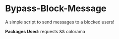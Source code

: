 # Bypass-Block-Message
A simple script to send messages to a blocked users!

**Packages Used**:
requests && colorama
